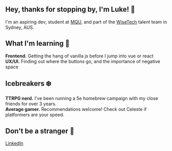 ## Hey, thanks for stopping by, I'm Luke! 👋

I'm an aspiring dev, student at [MQU](https://www.mq.edu.au/), and part of the [WiseTech](https://www.wisetechglobal.com/) talent team in Sydney, AUS.

## What I'm learning :seedling:

**Frontend.** Getting the hang of vanilla js before I jump into vue or react  
**UX/UI.** Finding out where the buttons go, and the importance of negative space

## Icebreakers :snowflake:
**TTRPG nerd.** I've been running a 5e homebrew campaign with my close friends for over 3 years.  
**Average gamer.** Recommendations welcome! Check out Celeste if platformers are your speed.

## Don't be a stranger :speech_balloon:
[LinkedIn](https://www.linkedin.com/in/lukecameron/) 
